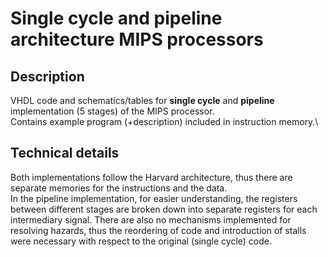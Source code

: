 # Single cycle and pipeline architecture MIPS processors
## Description
VHDL code and schematics/tables for **single cycle** and **pipeline** implementation (5 stages) of the MIPS processor.\
Contains example program (+description) included in instruction memory.\

## Technical details
Both implementations follow the Harvard architecture, thus there are separate memories for the instructions and the data.\
In the pipeline implementation, for easier understanding, the registers between different stages are broken down into separate registers for each intermediary signal.
There are also no mechanisms implemented for resolving hazards, thus the reordering of code and introduction of stalls were necessary with respect to the original (single cycle) code.
